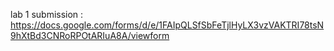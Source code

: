 lab 1 submission : https://docs.google.com/forms/d/e/1FAIpQLSfSbFeTjlHyLX3vzVAKTRI78tsN9hXtBd3CNRoRPOtARIuA8A/viewform
